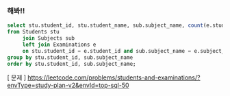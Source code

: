 ### 해봐!!

```sql
select stu.student_id, stu.student_name, sub.subject_name, count(e.student_id) as attended_exams
from Students stu
     join Subjects sub
     left join Examinations e
     on stu.student_id = e.student_id and sub.subject_name = e.subject_name
group by stu.student_id, sub.subject_name
order by stu.student_id, sub.subject_name;
```

[ 문제 ] https://leetcode.com/problems/students-and-examinations/?envType=study-plan-v2&envId=top-sql-50
